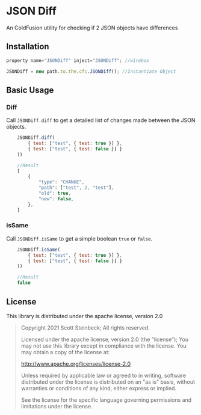 # JSON Diff
An ColdFusion utility for checking if 2 JSON objects have differences


## Installation
```javascript
property name="JSONDiff" inject="JSONDiff"; //wirebox

JSONDiff = new path.to.the.cfc.JSONDiff(); //Instantiate Object

```
## Basic Usage
### Diff
Call `JSONDiff.diff` to get a detailed list of changes made between the JSON objects.

```javascript
    JSONDiff.diff(
        { test: ["test", { test: true }] },
        { test: ["test", { test: false }] }
    ))

    //Result
    [
        {
            "type": "CHANGE",
            "path": ["test", 2, "test"],
            "old": true,
            "new": false,
        },
    ]
```
### isSame
Call `JSONDiff.isSame` to get a simple boolean `true` or `false`.

```javascript
    JSONDiff.isSame(
        { test: ["test", { test: true }] },
        { test: ["test", { test: false }] }
    ))

    //Result
    false
```

## License

This library is distributed under the apache license, version 2.0

> Copyright 2021 Scott Steinbeck; All rights reserved.
>
> Licensed under the apache license, version 2.0 (the "license");
> You may not use this library except in compliance with the license.
> You may obtain a copy of the license at:
>
> http://www.apache.org/licenses/license-2.0
>
> Unless required by applicable law or agreed to in writing, software
> distributed under the license is distributed on an "as is" basis,
> without warranties or conditions of any kind, either express or
> implied.
>
> See the license for the specific language governing permissions and
> limitations under the license.